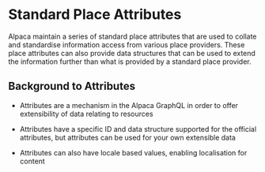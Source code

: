 [//]: # "Title: Attributes"
[//]: # "Weight: 1"

# Standard Place Attributes

Alpaca maintain a series of standard place attributes that are used to collate
and standardise information access from various place providers. These place
attributes can also provide data structures that can be used to extend the
information further than what is provided by a standard place provider.

## Background to Attributes

- Attributes are a mechanism in the Alpaca GraphQL in order to offer
  extensibility of data relating to resources

- Attributes have a specific ID and data structure supported for the official
  attributes, but attributes can be used for your own extensible data

- Attributes can also have locale based values, enabling localisation for
  content
